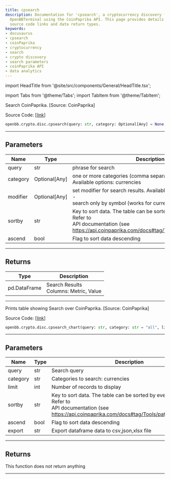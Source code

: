 ```yaml
---
title: cpsearch
description: Documentation for 'cpsearch', a cryptocurrency discovery function in
  OpenBBTerminal using the CoinPaprika API. This page provides details about parameters,
  source code links and data return types.
keywords:
- docusaurus
- cpsearch
- coinPaprika
- cryptocurrency
- search
- crypto discovery
- search parameters
- coinPaprika API
- data analytics
---
```


import HeadTitle from '@site/src/components/General/HeadTitle.tsx';

<HeadTitle title="crypto.disc.cpsearch - Reference | OpenBB SDK Docs" />

import Tabs from '@theme/Tabs';
import TabItem from '@theme/TabItem';

<Tabs>
<TabItem value="model" label="Model" default>

Search CoinPaprika. [Source: CoinPaprika]

Source Code: [[link](https://github.com/OpenBB-finance/OpenBBTerminal/tree/main/openbb_terminal/cryptocurrency/discovery/coinpaprika_model.py#L27)]

```python
openbb.crypto.disc.cpsearch(query: str, category: Optional[Any] = None, modifier: Optional[Any] = None, sortby: str = "id", ascend: bool = True)
```

---

## Parameters

| Name | Type | Description | Default | Optional |
| ---- | ---- | ----------- | ------- | -------- |
| query | str | phrase for search | None | False |
| category | Optional[Any] | one or more categories (comma separated) to search.<br/>Available options: currencies|exchanges|icos|people|tags<br/>Default: currencies,exchanges,icos,people,tags | None | True |
| modifier | Optional[Any] | set modifier for search results. Available options: symbol_search -<br/>search only by symbol (works for currencies only) | None | True |
| sortby | str | Key to sort data. The table can be sorted by every of its columns. Refer to<br/>API documentation (see https://api.coinpaprika.com/docs#tag/Tools/paths/~1search/get) | id | True |
| ascend | bool | Flag to sort data descending | True | True |


---

## Returns

| Type | Description |
| ---- | ----------- |
| pd.DataFrame | Search Results<br/>Columns: Metric, Value |
---

</TabItem>
<TabItem value="view" label="Chart">

Prints table showing Search over CoinPaprika. [Source: CoinPaprika]

Source Code: [[link](https://github.com/OpenBB-finance/OpenBBTerminal/tree/main/openbb_terminal/cryptocurrency/discovery/coinpaprika_view.py#L16)]

```python
openbb.crypto.disc.cpsearch_chart(query: str, category: str = "all", limit: int = 10, sortby: str = "id", ascend: bool = True, export: str = "")
```

---

## Parameters

| Name | Type | Description | Default | Optional |
| ---- | ---- | ----------- | ------- | -------- |
| query | str | Search query | None | False |
| category | str | Categories to search: currencies|exchanges|icos|people|tags|all. Default: all | all | True |
| limit | int | Number of records to display | 10 | True |
| sortby | str | Key to sort data. The table can be sorted by every of its columns. Refer to<br/>API documentation (see https://api.coinpaprika.com/docs#tag/Tools/paths/~1search/get) | id | True |
| ascend | bool | Flag to sort data descending | True | True |
| export | str | Export dataframe data to csv,json,xlsx file |  | True |


---

## Returns

This function does not return anything

---

</TabItem>
</Tabs>
